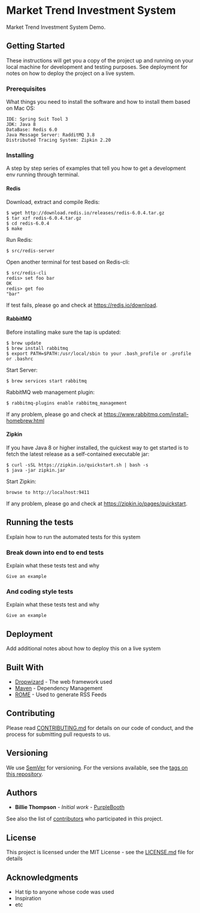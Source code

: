 # Market Trend Investment System

Market Trend Investment System Demo.

## Getting Started

These instructions will get you a copy of the project up and running on your local machine for development and testing purposes. See deployment for notes on how to deploy the project on a live system.

### Prerequisites

What things you need to install the software and how to install them based on Mac OS:

```
IDE: Spring Suit Tool 3 
JDK: Java 8
DataBase: Redis 6.0
Java Message Server: RadditMQ 3.8
Distributed Tracing System: Zipkin 2.20

```
### Installing

A step by step series of examples that tell you how to get a development env running through terminal.

#### Redis

Download, extract and compile Redis: 

```
$ wget http://download.redis.io/releases/redis-6.0.4.tar.gz
$ tar xzf redis-6.0.4.tar.gz
$ cd redis-6.0.4
$ make
```

Run Redis:

```
$ src/redis-server
```

Open another terminal for test based on Redis-cli:

```
$ src/redis-cli
redis> set foo bar
OK
redis> get foo
"bar"
```
If test fails, please go and check at https://redis.io/download.

#### RabbitMQ
Before installing make sure the tap is updated:

```
$ brew update
$ brew install rabbitmq
$ export PATH=$PATH:/usr/local/sbin to your .bash_profile or .profile or .bashrc
```

Start Server:

```
$ brew services start rabbitmq 
```

RabbitMQ web management plugin:

```
$ rabbitmq-plugins enable rabbitmq_management
```
If any problem, please go and check at https://www.rabbitmq.com/install-homebrew.html


#### Zipkin
If you have Java 8 or higher installed, the quickest way to get started is to fetch the latest release as a self-contained executable jar:

```
$ curl -sSL https://zipkin.io/quickstart.sh | bash -s
$ java -jar zipkin.jar
```

Start Zipkin:

```
browse to http://localhost:9411 
```

If any problem, please go and check at https://zipkin.io/pages/quickstart.


## Running the tests

Explain how to run the automated tests for this system

### Break down into end to end tests

Explain what these tests test and why

```
Give an example
```

### And coding style tests

Explain what these tests test and why

```
Give an example
```

## Deployment

Add additional notes about how to deploy this on a live system

## Built With

* [Dropwizard](http://www.dropwizard.io/1.0.2/docs/) - The web framework used
* [Maven](https://maven.apache.org/) - Dependency Management
* [ROME](https://rometools.github.io/rome/) - Used to generate RSS Feeds

## Contributing

Please read [CONTRIBUTING.md](https://gist.github.com/PurpleBooth/b24679402957c63ec426) for details on our code of conduct, and the process for submitting pull requests to us.

## Versioning

We use [SemVer](http://semver.org/) for versioning. For the versions available, see the [tags on this repository](https://github.com/your/project/tags). 

## Authors

* **Billie Thompson** - *Initial work* - [PurpleBooth](https://github.com/PurpleBooth)

See also the list of [contributors](https://github.com/your/project/contributors) who participated in this project.

## License

This project is licensed under the MIT License - see the [LICENSE.md](LICENSE.md) file for details

## Acknowledgments

* Hat tip to anyone whose code was used
* Inspiration
* etc
